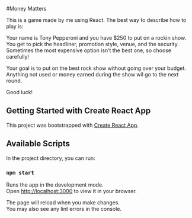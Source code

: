 #Money Matters

This is a game made by me using React. The best way to describe how to play is:

Your name is Tony Pepperoni and you have $250 to put on a rockin show. You get to pick the headliner, promotion style, venue, and the security. Sometimes the most expensive option isn’t the best one, so choose carefully!

Your goal is to put on the best rock show without going over your budget. Anything not used or money earned during the show wil go to the next round.

Good luck!

## Getting Started with Create React App

This project was bootstrapped with [Create React App](https://github.com/facebook/create-react-app).

## Available Scripts

In the project directory, you can run:

### `npm start`

Runs the app in the development mode.\
Open [http://localhost:3000](http://localhost:3000) to view it in your browser.

The page will reload when you make changes.\
You may also see any lint errors in the console.
